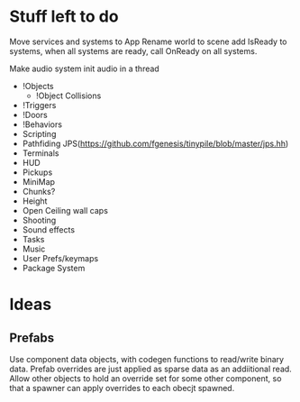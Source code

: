 # Stuff left to do

Move services and systems to App
Rename world to scene
add IsReady to systems, when all systems are ready, call OnReady on all systems.

Make audio system init audio in a thread

 * !Objects
    * !Object Collisions
 * !Triggers
 * !Doors
 * !Behaviors
 * Scripting
 * Pathfiding JPS(https://github.com/fgenesis/tinypile/blob/master/jps.hh)
 * Terminals
 * HUD
 * Pickups
 * MiniMap
 * Chunks?
 * Height
 * Open Ceiling wall caps
 * Shooting
 * Sound effects
 * Tasks
 * Music
 * User Prefs/keymaps
 * Package System
 
 
 # Ideas
 
 ## Prefabs
 Use component data objects, with codegen functions to read/write binary data. Prefab overrides are just applied as sparse data as an addiitional read. Allow other objects to hold an override set for some other component, so that a spawner can apply overrides to each obecjt spawned.
